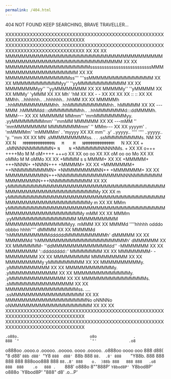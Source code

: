 ```yaml
---
permalink: /404.html
---
```

404 NOT FOUND
KEEP SEARCHING, BRAVE TRAVELLER...

XXXXXXXXXXXXXXXXXXXXXXXXXXXXXXXXXXXXXXXXXXXXXXXXXXXXXXXXXXXXXXXXXXXXXXXXXXXXXX
XXXXXXXXXXXXXXXXXXXXXXXXXXXXXXXXXXXXXXXXXXXXXXXXXXXXXXXXXXXXXXXXXXXXXXXXXXXXXX
XX                                                                          XX
XX   MMMMMMMMMMMMMMMMMMMMMMMMMMMMMMMMMMMMMMMMMMMMMMMMMMMMMMMMMMMMMMMMMMMM   XX
XX   MMMMMMMMMMMMMMMMMMMMMssssssssssssssssssssssssssMMMMMMMMMMMMMMMMMMMMM   XX
XX   MMMMMMMMMMMMMMMMss'''                          '''ssMMMMMMMMMMMMMMMM   XX
XX   MMMMMMMMMMMMyy''                                    ''yyMMMMMMMMMMMM   XX
XX   MMMMMMMMyy''                                            ''yyMMMMMMMM   XX
XX   MMMMMy''                                                    ''yMMMMM   XX
XX   MMMy'                                                          'yMMM   XX
XX   Mh'                                                              'hM   XX
XX   -                                                                  -   XX
XX                                                                          XX
XX   ::                                                                ::   XX
XX   MMhh.        ..hhhhhh..                      ..hhhhhh..        .hhMM   XX
XX   MMMMMh   ..hhMMMMMMMMMMhh.                .hhMMMMMMMMMMhh..   hMMMMM   XX
XX   ---MMM .hMMMMdd:::dMMMMMMMhh..        ..hhMMMMMMMd:::ddMMMMh. MMM---   XX
XX   MMMMMM MMmm''      'mmMMMMMMMMyy.  .yyMMMMMMMMmm'      ''mmMM MMMMMM   XX
XX   ---mMM ''             'mmMMMMMMMM  MMMMMMMMmm'             '' MMm---   XX
XX   yyyym'    .              'mMMMMm'  'mMMMMm'              .    'myyyy   XX
XX   mm''    .y'     ..yyyyy..  ''''      ''''  ..yyyyy..     'y.    ''mm   XX
XX           MN    .sMMMMMMMMMss.   .    .   .ssMMMMMMMMMs.    NM           XX
XX           N`    MMMMMMMMMMMMMN   M    M   NMMMMMMMMMMMMM    `N           XX
XX            +  .sMNNNNNMMMMMN+   `N    N`   +NMMMMMNNNNNMs.  +            XX
XX              o+++     ++++Mo    M      M    oM++++     +++o              XX
XX                                oo      oo                                XX
XX           oM                 oo          oo                 Mo           XX
XX         oMMo                M              M                oMMo         XX
XX       +MMMM                 s              s                 MMMM+       XX
XX      +MMMMM+            +++NNNN+        +NNNN+++            +MMMMM+      XX
XX     +MMMMMMM+       ++NNMMMMMMMMN+    +NMMMMMMMMNN++       +MMMMMMM+     XX
XX     MMMMMMMMMNN+++NNMMMMMMMMMMMMMMNNNNMMMMMMMMMMMMMMNN+++NNMMMMMMMMM     XX
XX     yMMMMMMMMMMMMMMMMMMMMMMMMMMMMMMMMMMMMMMMMMMMMMMMMMMMMMMMMMMMMMMy     XX
XX   m  yMMMMMMMMMMMMMMMMMMMMMMMMMMMMMMMMMMMMMMMMMMMMMMMMMMMMMMMMMMMMy  m   XX
XX   MMm yMMMMMMMMMMMMMMMMMMMMMMMMMMMMMMMMMMMMMMMMMMMMMMMMMMMMMMMMMMy mMM   XX
XX   MMMm .yyMMMMMMMMMMMMMMMM     MMMMMMMMMM     MMMMMMMMMMMMMMMMyy. mMMM   XX
XX   MMMMd   ''''hhhhh       odddo          obbbo        hhhh''''   dMMMM   XX
XX   MMMMMd             'hMMMMMMMMMMddddddMMMMMMMMMMh'             dMMMMM   XX
XX   MMMMMMd              'hMMMMMMMMMMMMMMMMMMMMMMh'              dMMMMMM   XX
XX   MMMMMMM-               ''ddMMMMMMMMMMMMMMdd''               -MMMMMMM   XX
XX   MMMMMMMM                   '::dddddddd::'                   MMMMMMMM   XX
XX   MMMMMMMM-                                                  -MMMMMMMM   XX
XX   MMMMMMMMM                                                  MMMMMMMMM   XX
XX   MMMMMMMMMy                                                yMMMMMMMMM   XX
XX   MMMMMMMMMMy.                                            .yMMMMMMMMMM   XX
XX   MMMMMMMMMMMMy.                                        .yMMMMMMMMMMMM   XX
XX   MMMMMMMMMMMMMMy.                                    .yMMMMMMMMMMMMMM   XX
XX   MMMMMMMMMMMMMMMMs.                                .sMMMMMMMMMMMMMMMM   XX
XX   MMMMMMMMMMMMMMMMMMss.           ....           .ssMMMMMMMMMMMMMMMMMM   XX
XX   MMMMMMMMMMMMMMMMMMMMNo         oNNNNo         oNMMMMMMMMMMMMMMMMMMMM   XX
XX                                                                          XX
XXXXXXXXXXXXXXXXXXXXXXXXXXXXXXXXXXXXXXXXXXXXXXXXXXXXXXXXXXXXXXXXXXXXXXXXXXXXXX
XXXXXXXXXXXXXXXXXXXXXXXXXXXXXXXXXXXXXXXXXXXXXXXXXXXXXXXXXXXXXXXXXXXXXXXXXXXXXX

    .o88o.                               o8o                .
    888 `"                               `"'              .o8
   o888oo   .oooo.o  .ooooo.   .ooooo.  oooo   .ooooo.  .o888oo oooo    ooo
    888    d88(  "8 d88' `88b d88' `"Y8 `888  d88' `88b   888    `88.  .8'
    888    `"Y88b.  888   888 888        888  888ooo888   888     `88..8'
    888    o.  )88b 888   888 888   .o8  888  888    .o   888 .    `888'
   o888o   8""888P' `Y8bod8P' `Y8bod8P' o888o `Y8bod8P'   "888"      d8'
                                                                .o...P'
